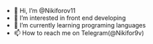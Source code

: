 - 👋 Hi, I’m @Nikiforov11
- 👀 I’m interested in front end developing
- 🌱 I’m currently learning programing languages 
- 📫 How to reach me on Telegram(@Nikifor9v)

<!---
Nikiforov11/Nikiforov11 is a ✨ special ✨ repository because its `README.md` (this file) appears on your GitHub profile.
You can click the Preview link to take a look at your changes.
--->
